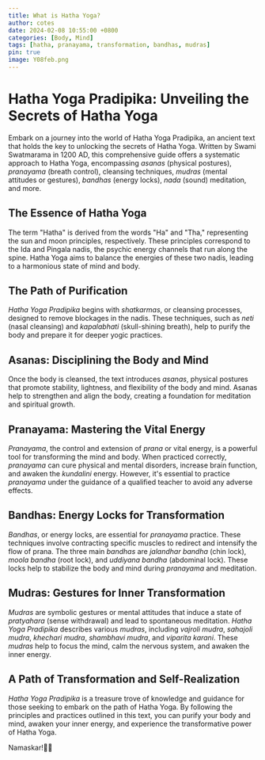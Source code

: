 ```yaml
---
title: What is Hatha Yoga? 
author: cotes
date: 2024-02-08 10:55:00 +0800
categories: [Body, Mind]
tags: [hatha, pranayama, transformation, bandhas, mudras]
pin: true
image: Y08feb.png
---
```


# Hatha Yoga Pradipika: Unveiling the Secrets of Hatha Yoga

Embark on a journey into the world of Hatha Yoga Pradipika, an ancient text that holds the key to unlocking the secrets of Hatha Yoga. Written by Swami Swatmarama in 1200 AD, this comprehensive guide offers a systematic approach to Hatha Yoga, encompassing *asanas* (physical postures), *pranayama* (breath control), cleansing techniques, *mudras* (mental attitudes or gestures), *bandhas* (energy locks), *nada* (sound) meditation, and more.

## The Essence of Hatha Yoga
The term "Hatha" is derived from the words "Ha" and "Tha," representing the sun and moon principles, respectively. These principles correspond to the Ida and Pingala nadis, the psychic energy channels that run along the spine. Hatha Yoga aims to balance the energies of these two nadis, leading to a harmonious state of mind and body.

## The Path of Purification
*Hatha Yoga Pradipika* begins with *shatkarmas*, or cleansing processes, designed to remove blockages in the nadis. These techniques, such as *neti* (nasal cleansing) and *kapalabhati* (skull-shining breath), help to purify the body and prepare it for deeper yogic practices.

## Asanas: Disciplining the Body and Mind
Once the body is cleansed, the text introduces *asanas*, physical postures that promote stability, lightness, and flexibility of the body and mind. Asanas help to strengthen and align the body, creating a foundation for meditation and spiritual growth.

## Pranayama: Mastering the Vital Energy
*Pranayama*, the control and extension of *prana* or vital energy, is a powerful tool for transforming the mind and body. When practiced correctly, *pranayama* can cure physical and mental disorders, increase brain function, and awaken the *kundalini* energy. However, it's essential to practice *pranayama* under the guidance of a qualified teacher to avoid any adverse effects.

## Bandhas: Energy Locks for Transformation
*Bandhas*, or energy locks, are essential for *pranayama* practice. These techniques involve contracting specific muscles to redirect and intensify the flow of prana. The three main *bandhas* are *jalandhar bandha* (chin lock), *moola bandha* (root lock), and *uddiyana bandha* (abdominal lock). These locks help to stabilize the body and mind during *pranayama* and meditation.

## Mudras: Gestures for Inner Transformation
*Mudras* are symbolic gestures or mental attitudes that induce a state of *pratyahara* (sense withdrawal) and lead to spontaneous meditation. *Hatha Yoga Pradipika* describes various *mudras*, including *vajroli mudra*, *sahajoli mudra*, *khechari mudra*, *shambhavi mudra*, and *viparita karani*. These *mudras* help to focus the mind, calm the nervous system, and awaken the inner energy.

## A Path of Transformation and Self-Realization
*Hatha Yoga Pradipika* is a treasure trove of knowledge and guidance for those seeking to embark on the path of Hatha Yoga. By following the principles and practices outlined in this text, you can purify your body and mind, awaken your inner energy, and experience the transformative power of Hatha Yoga.

Namaskar!🙏✨